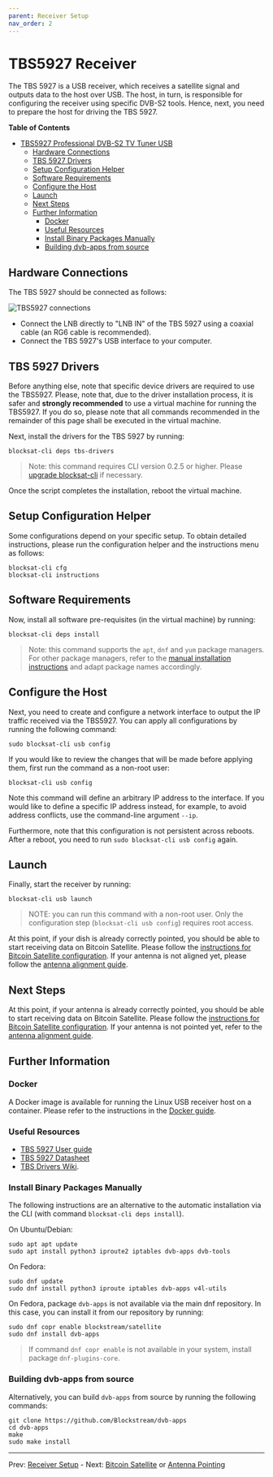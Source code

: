 ```yaml
---
parent: Receiver Setup
nav_order: 2
---
```


# TBS5927 Receiver

The TBS 5927 is a USB receiver, which receives a satellite signal and outputs
data to the host over USB. The host, in turn, is responsible for configuring the
receiver using specific DVB-S2 tools. Hence, next, you need to prepare the host
for driving the TBS 5927.

<!-- markdown-toc start - Don't edit this section. Run M-x markdown-toc-generate-toc again -->
**Table of Contents**

- [TBS5927 Professional DVB-S2 TV Tuner USB](#tbs5927-professional-dvb-s2-tv-tuner-usb)
    - [Hardware Connections](#hardware-connections)
    - [TBS 5927 Drivers](#tbs-5927-drivers)
    - [Setup Configuration Helper](#setup-configuration-helper)
    - [Software Requirements](#software-requirements)
    - [Configure the Host](#configure-the-host)
    - [Launch](#launch)
    - [Next Steps](#next-steps)
    - [Further Information](#further-information)
        - [Docker](#docker)
        - [Useful Resources](#useful-resources)
        - [Install Binary Packages Manually](#install-binary-packages-manually)
        - [Building dvb-apps from source](#building-dvb-apps-from-source)

<!-- markdown-toc end -->

## Hardware Connections

The TBS 5927 should be connected as follows:

![TBS5927 connections](img/usb_connections.png?raw=true "TBS5927 connections")

- Connect the LNB directly to "LNB IN" of the TBS 5927 using a coaxial cable (an
  RG6 cable is recommended).
- Connect the TBS 5927's USB interface to your computer.

## TBS 5927 Drivers

Before anything else, note that specific device drivers are required to use the
TBS5927. Please, note that, due to the driver installation process, it is safer
and **strongly recommended** to use a virtual machine for running the
TBS5927. If you do so, please note that all commands recommended in the
remainder of this page shall be executed in the virtual machine.

Next, install the drivers for the TBS 5927 by running:

```
blocksat-cli deps tbs-drivers
```

> Note: this command requires CLI version 0.2.5 or higher. Please [upgrade
> blocksat-cli](quick-reference.md#cli-installation-and-upgrade) if necessary.

Once the script completes the installation, reboot the virtual machine.

## Setup Configuration Helper

Some configurations depend on your specific setup. To obtain detailed
instructions, please run the configuration helper and the instructions menu as
follows:

```
blocksat-cli cfg
blocksat-cli instructions
```

## Software Requirements

Now, install all software pre-requisites (in the virtual machine) by running:

```
blocksat-cli deps install
```

> Note: this command supports the `apt`, `dnf` and `yum` package managers. For
> other package managers, refer to the [manual installation
> instructions](#install-binary-packages-manually) and adapt package names
> accordingly.

## Configure the Host

Next, you need to create and configure a network interface to output the IP
traffic received via the TBS5927. You can apply all configurations by running
the following command:

```
sudo blocksat-cli usb config
```

If you would like to review the changes that will be made before applying them,
first run the command as a non-root user:

```
blocksat-cli usb config
```

Note this command will define an arbitrary IP address to the interface. If you
would like to define a specific IP address instead, for example, to avoid
address conflicts, use the command-line argument `--ip`.

Furthermore, note that this configuration is not persistent across
reboots. After a reboot, you need to run `sudo blocksat-cli usb config` again.

## Launch

Finally, start the receiver by running:

```
blocksat-cli usb launch
```

> NOTE: you can run this command with a non-root user. Only the configuration
> step (`blocksat-cli usb config`) requires root access.

At this point, if your dish is already correctly pointed, you should be able to
start receiving data on Bitcoin Satellite. Please follow the [instructions for
Bitcoin Satellite configuration](bitcoin.md). If your antenna is not aligned
yet, please follow the [antenna alignment guide](antenna-pointing.md).

## Next Steps

At this point, if your antenna is already correctly pointed, you should be able
to start receiving data on Bitcoin Satellite. Please follow the [instructions
for Bitcoin Satellite configuration](bitcoin.md). If your antenna is not pointed
yet, refer to the [antenna alignment guide](antenna-pointing.md).

## Further Information

### Docker

A Docker image is available for running the Linux USB receiver host on a
container. Please refer to the instructions in the [Docker guide](docker.md).

### Useful Resources

- [TBS 5927 User guide](https://www.tbsiptv.com/download/tbs5927/tbs5957_user_guide.pdf)
- [TBS 5927 Datasheet](https://www.tbsiptv.com/download/tbs5927/tbs5927_professtional_dvb-S2_TV_Tuner_USB_data_sheet.pdf)
- [TBS Drivers Wiki](https://github.com/tbsdtv/linux_media/wiki).

### Install Binary Packages Manually

The following instructions are an alternative to the automatic installation via
the CLI (with command `blocksat-cli deps install`).

On Ubuntu/Debian:

```
sudo apt apt update
sudo apt install python3 iproute2 iptables dvb-apps dvb-tools
```

On Fedora:

```
sudo dnf update
sudo dnf install python3 iproute iptables dvb-apps v4l-utils
```

On Fedora, package `dvb-apps` is not available via the main dnf repository. In
this case, you can install it from our repository by running:

```
sudo dnf copr enable blockstream/satellite
sudo dnf install dvb-apps
```

> If command `dnf copr enable` is not available in your system, install package
> `dnf-plugins-core`.


### Building dvb-apps from source

Alternatively, you can build `dvb-apps` from source by running the following
commands:

```
git clone https://github.com/Blockstream/dvb-apps
cd dvb-apps
make
sudo make install
```

---

Prev: [Receiver Setup](receiver.md) - Next: [Bitcoin Satellite](bitcoin.md) or [Antenna Pointing](antenna-pointing.md)
